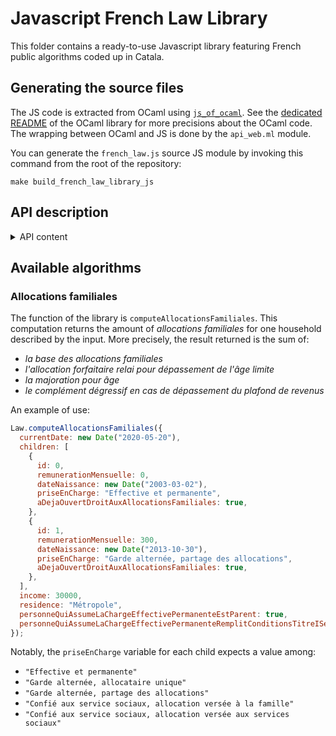 # Javascript French Law Library

This folder contains a ready-to-use Javascript library featuring French public
algorithms coded up in Catala.

## Generating the source files

The JS code is extracted from OCaml using
[`js_of_ocaml`](https://ocsigen.org/js_of_ocaml/). See the
[dedicated README](../ocaml/README.md) of the OCaml library for more precisions
about the OCaml code. The wrapping between OCaml and JS is done by the
`api_web.ml` module.

You can generate the `french_law.js` source JS module by invoking this command
from the root of the repository:

```
make build_french_law_library_js
```

## API description

<details>

<summary>API content</summary>

### Data types

#### `source_position`

Stores information about the log position.

```javascript
{
  fileName : string
  startLine : int
  endLine : int
  startColumn : int
  endColumn : int
  lawHeadings : [string]
 }
```

#### `log_event`

Stores information about one log event.

```javascript
{
  eventType : string
  information : [string]
  sourcePosition : source_position?
  loggedValueJson : string
}
```

`loggedValueJson` is the resulting string representation of the
`Runtime.runtime_value` serialization via `yojson` -- see
`./src/compiler/runtime.mli`.

### Functions

#### `french_law.resetLog()`

Clears the log array.

Example of use:

```javascript
french_law.resetLog(0) // Note that you have to pass an arbitrary argument.
```

#### `french_law.retrieveLog()`

Returns the array of [`log_event`](#log_event) resulting of the computation of the
[algorithms](#available-algorithms).

Example of use:

```javascript
let logs = french_law.retrieveLog(0) // Note that you have to pass an arbitrary argument.
```

</details>

## Available algorithms

### Allocations familiales

The function of the library is `computeAllocationsFamiliales`. This computation
returns the amount of _allocations familiales_ for one household described
by the input. More precisely, the result returned is the sum of:

- _la base des allocations familiales_
- _l'allocation forfaitaire relai pour dépassement de l'âge limite_
- _la majoration pour âge_
- _le complément dégressif en cas de dépassement du plafond de revenus_

An example of use:

```javascript
Law.computeAllocationsFamiliales({
  currentDate: new Date("2020-05-20"),
  children: [
    {
      id: 0,
      remunerationMensuelle: 0,
      dateNaissance: new Date("2003-03-02"),
      priseEnCharge: "Effective et permanente",
      aDejaOuvertDroitAuxAllocationsFamiliales: true,
    },
    {
      id: 1,
      remunerationMensuelle: 300,
      dateNaissance: new Date("2013-10-30"),
      priseEnCharge: "Garde alternée, partage des allocations",
      aDejaOuvertDroitAuxAllocationsFamiliales: true,
    },
  ],
  income: 30000,
  residence: "Métropole",
  personneQuiAssumeLaChargeEffectivePermanenteEstParent: true,
  personneQuiAssumeLaChargeEffectivePermanenteRemplitConditionsTitreISecuriteSociale: true,
});
```

Notably, the `priseEnCharge` variable for each child expects a value among:

- `"Effective et permanente"`
- `"Garde alternée, allocataire unique"`
- `"Garde alternée, partage des allocations"`
- `"Confié aux service sociaux, allocation versée à la famille"`
- `"Confié aux service sociaux, allocation versée aux services sociaux"`
